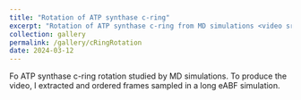 ```yaml
---
title: "Rotation of ATP synthase c-ring"
excerpt: "Rotation of ATP synthase c-ring from MD simulations <video src='https://github.com/flblanc/flblanc.github.io/assets/6830003/e96bff59-a124-459e-9bc0-dd3bb4334453'>"
collection: gallery
permalink: /gallery/cRingRotation
date: 2024-03-12
---
```


Fo ATP synthase c-ring rotation studied by MD simulations. To produce the video, I extracted and ordered frames sampled in a long eABF simulation.
